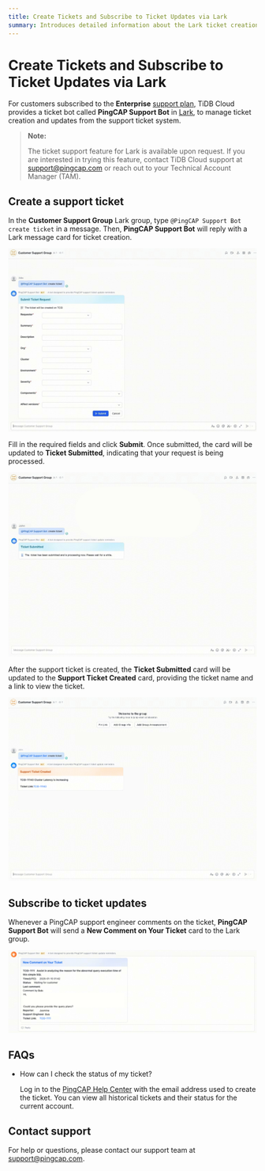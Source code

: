 ```yaml
---
title: Create Tickets and Subscribe to Ticket Updates via Lark
summary: Introduces detailed information about the Lark ticket creation and update subscription.
---
```


# Create Tickets and Subscribe to Ticket Updates via Lark

For customers subscribed to the **Enterprise** [support plan](/tidb-cloud/connected-care-detail.md), TiDB Cloud provides a ticket bot called **PingCAP Support Bot** in [Lark](https://www.larksuite.com/), to manage ticket creation and updates from the support ticket system.

> **Note:**
>
> The ticket support feature for Lark is available upon request. If you are interested in trying this feature, contact TiDB Cloud support at <a href="mailto:support@pingcap.com">support@pingcap.com</a> or reach out to your Technical Account Manager (TAM).

## Create a support ticket

In the **Customer Support Group** Lark group, type `@PingCAP Support Bot create ticket` in a message. Then, **PingCAP Support Bot** will reply with a Lark message card for ticket creation.

![lark-ticket-creation-1](/media/tidb-cloud/connected-lark-ticket-creation-1.png)

Fill in the required fields and click **Submit**. Once submitted, the card will be updated to **Ticket Submitted**, indicating that your request is being processed.

![lark-ticket-creation-2](/media/tidb-cloud/connected-lark-ticket-creation-2.png)

After the support ticket is created, the **Ticket Submitted** card will be updated to the **Support Ticket Created** card, providing the ticket name and a link to view the ticket.

![lark-ticket-creation-3](/media/tidb-cloud/connected-lark-ticket-creation-3.png)

## Subscribe to ticket updates

Whenever a PingCAP support engineer comments on the ticket, **PingCAP Support Bot** will send a **New Comment on Your Ticket** card to the Lark group.

![connected-lark-ticket-creation-4](/media/tidb-cloud/connected-lark-ticket-creation-4.png)

## FAQs

- How can I check the status of my ticket?

    Log in to the [PingCAP Help Center](https://tidb.support.pingcap.com/servicedesk/customer/user/requests) with the email address used to create the ticket. You can view all historical tickets and their status for the current account.

## Contact support

For help or questions, please contact our support team at <a href="mailto:support@pingcap.com">support@pingcap.com</a>.

